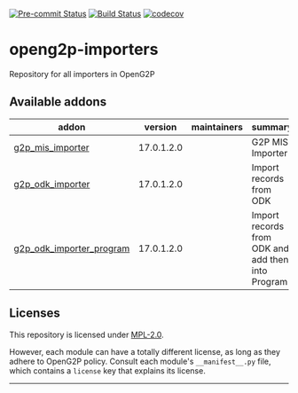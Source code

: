
<!-- /!\ Non OCA Context : Set here the badge of your runbot / runboat instance. -->
[![Pre-commit Status](https://github.com/OpenG2P/openg2p-importer/actions/workflows/pre-commit.yml/badge.svg?branch=17.0-develop)](https://github.com/OpenG2P/openg2p-importer/actions/workflows/pre-commit.yml?query=branch%3A17.0-develop)
[![Build Status](https://github.com/OpenG2P/openg2p-importer/actions/workflows/test.yml/badge.svg?branch=17.0-develop)](https://github.com/OpenG2P/openg2p-importer/actions/workflows/test.yml?query=branch%3A17.0-develop)
[![codecov](https://codecov.io/gh/OpenG2P/openg2p-importer/branch/17.0-develop/graph/badge.svg)](https://codecov.io/gh/OpenG2P/openg2p-importer)
<!-- /!\ Non OCA Context : Set here the badge of your translation instance. -->

<!-- /!\ do not modify above this line -->

# openg2p-importers

Repository for all importers in OpenG2P

<!-- /!\ do not modify below this line -->

<!-- prettier-ignore-start -->

[//]: # (addons)

Available addons
----------------
addon | version | maintainers | summary
--- | --- | --- | ---
[g2p_mis_importer](g2p_mis_importer/) | 17.0.1.2.0 |  | G2P MIS Importer
[g2p_odk_importer](g2p_odk_importer/) | 17.0.1.2.0 |  | Import records from ODK
[g2p_odk_importer_program](g2p_odk_importer_program/) | 17.0.1.2.0 |  | Import records from ODK and add then into Program

[//]: # (end addons)

<!-- prettier-ignore-end -->

## Licenses

This repository is licensed under [MPL-2.0](LICENSE).

However, each module can have a totally different license, as long as they adhere to OpenG2P
policy. Consult each module's `__manifest__.py` file, which contains a `license` key
that explains its license.

----
<!-- /!\ Non OCA Context : Set here the full description of your organization. -->
